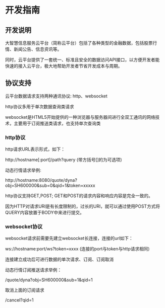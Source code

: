 # 开发指南

## 开发说明
大智慧信息服务云平台（简称云平台）包括了各种类型的金融数据，包括股票行情、新闻公告、信息资讯等。

同时，云平台提供了一套统一、标准且安全的数据访问API接口，以方便开发者能快速的接入云平台，极大地帮助开发者节省开发成本与周期。

## 协议支持

云平台数据请求支持两种通讯协议: http、websocket

http协议多用于单次数据查询类请求

websocket是HTML5开始提供的一种浏览器与服务器间进行全双工通讯的网络技术，主要用于订阅推送类请求，也支持单次查询类

### http协议

http请求URL表示形式，如下：

http://hostname[:port]/path?query  (带方括号[]的为可选项)

动态行情请求举例:

http://hostname:8080/quote/dyna?obj=SH600000&sub=0&qid=1&token=xxxxx

http协议支持GET,POST; GET和POST的请求内容和响应内容是完全一致的。

因为HTTP对请求URI是有长度限制的，过长的URI，就可以通过使用POST方式将QUERY内容放置于BODY中来进行提交。

### websocket协议

websocket请求前需要先建立websocket长连接，连接的url如下：

ws://hostname:port/ws?token=xxxx
(连接的port与token与http请求相同)

连接建立成功后可进行数据的单次请求、订阅、订阅取消

动态行情订阅推送请求举例：

/quote/dyna?obj=SH600000&sub=1&qid=1

取消上面的订阅请求

/cancel?qid=1
 